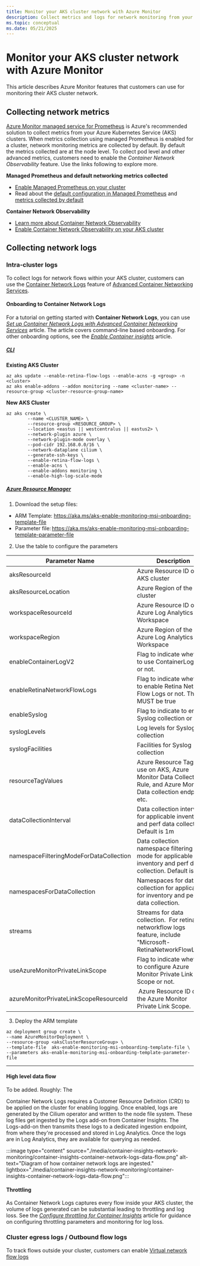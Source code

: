 ```yaml
---
title: Monitor your AKS cluster network with Azure Monitor 
description: Collect metrics and logs for network monitoring from your AKS cluster using Azure Monitor
ms.topic: conceptual
ms.date: 05/21/2025
---
```


#  Monitor your AKS cluster network with Azure Monitor 

This article describes Azure Monitor features that customers can use for monitoring their AKS cluster network. 


## Collecting network metrics

[Azure Monitor managed service for Prometheus](https://learn.microsoft.com/azure/azure-monitor/metrics/prometheus-metrics-overview#azure-monitor-managed-service-for-prometheus) is Azure's recommended solution to collect metrics from your Azure Kubernetes Service (AKS) clusters. When metrics collection using managed Prometheus is enabled for a cluster, network monitoring metrics are collected by default. By default the metrics collected are at the node level. To collect pod level and other advanced metrics, customers need to enable the _Container Network Observability_ feature. Use the links following to explore more. 

**Managed Prometheus and default networking metrics collected**
* [Enable Managed Prometheus on your cluster](https://learn.microsoft.com/azure/azure-monitor/containers/kubernetes-monitoring-enable?tabs=cli#enable-prometheus-and-grafana)
* Read about the [default configuration in Managed Prometheus](https://learn.microsoft.com/azure/azure-monitor/containers/prometheus-metrics-scrape-default) and [metrics collected by default](https://learn.microsoft.com/azure/azure-monitor/containers/prometheus-metrics-scrape-default#metrics-collected-from-default-targets)

**Container Network Observability** 
* [Learn more about Container Network Observability](https://learn.microsoft.com/azure/aks/container-network-observability-concepts?tabs=cilium)
* [Enable Container Network Observability on your AKS cluster](https://learn.microsoft.com/azure/aks/container-network-observability-how-to?tabs=cilium)



## Collecting network logs


### Intra-cluster logs

To collect logs for network flows within your AKS cluster, customers can use the [Container Network Logs](https://aka.ms/ContainerNetworkLogsDoc) feature of [Advanced Container Networking Services](https://learn.microsoft.com/azure/aks/advanced-container-networking-services-overview). 

#### Onboarding to Container Network Logs

For a tutorial on getting started with **Container Network Logs**, you can use *[Set up Container Network Logs with Advanced Container Networking Services](https://aka.ms/ContainerNetworkLogsDoc)* article. The article covers command-line based onboarding. For other onboarding options, see the *[Enable Container insights](https://learn.microsoft.com/azure/azure-monitor/containers/kubernetes-monitoring-enable?tabs=cli#enable-container-insights)* article. 

##### [CLI](#tab/cli)

**Existing AKS Cluster**

```azurecli
az aks update --enable-retina-flow-logs --enable-acns -g <group> -n <cluster> 
az aks enable-addons --addon monitoring --name <cluster-name> --resource-group <cluster-resource-group-name>
```

**New AKS Cluster**
```azurecli
az aks create \ 
        --name <CLUSTER_NAME> \ 
        --resource-group <RESOURCE_GROUP> \ 
        --location <eastus || westcentralus || eastus2> \ 
        --network-plugin azure \ 
        --network-plugin-mode overlay \ 
        --pod-cidr 192.168.0.0/16 \ 
        --network-dataplane cilium \ 
        --generate-ssh-keys \ 
        --enable-retina-flow-logs \ 
        --enable-acns \ 
        --enable-addons monitoring \ 
        --enable-high-log-scale-mode
```

##### [Azure Resource Manager](#tab/arm)

1. Download the setup files:

* ARM Template: https://aka.ms/aks-enable-monitoring-msi-onboarding-template-file
* Parameter file: https://aka.ms/aks-enable-monitoring-msi-onboarding-template-parameter-file 

2. Use the table to configure the parameters

| Parameter Name                          |  Description                                                                                                           |
| --------------------------------------- | ---------------------------------------------------------------------------------------------------------------------- |
| aksResourceId                           | Azure Resource ID of the AKS cluster                                                                                   |
| aksResourceLocation                     | Azure Region of the AKS cluster                                                                                        |
| workspaceResourceId                     | Azure Resource ID of the Azure Log Analytics Workspace                                                                 |
| workspaceRegion                         | Azure Region of the Azure Log Analytics Workspace                                                                      |
| enableContainerLogV2                    | Flag to indicate whether to use ContainerLogV2 or not.                                                                 |
| enableRetinaNetworkFlowLogs             | Flag to indicate whether to enable Retina Network Flow Logs or not. This MUST be true                                  |
| enableSyslog                            | Flag to indicate to enable Syslog collection or not.                                                                   |
| syslogLevels                            | Log levels for Syslog collection                                                                                       |
| syslogFacilities                        | Facilities for Syslog collection                                                                                       |
| resourceTagValues                       | Azure Resource Tags to use on AKS, Azure Monitor Data Collection Rule, and Azure Monitor Data collection endpoint etc. |
| dataCollectionInterval                  | Data collection interval for applicable inventory and perf data collection. Default is 1m                              |
| namespaceFilteringModeForDataCollection | Data collection namespace filtering mode for applicable inventory and perf data collection. Default is off             |
| namespacesForDataCollection             | Namespaces for data collection for applicable for inventory and perf data collection.                                  |
| streams                                 | Streams for data collection.  For retina networkflow logs feature, include "Microsoft-RetinaNetworkFlowLogs"           |
| useAzureMonitorPrivateLinkScope         | Flag to indicate whether to configure Azure Monitor Private Link Scope or not.                                         |
| azureMonitorPrivateLinkScopeResourceId  |  Azure Resource ID of the Azure Monitor Private Link Scope.                                                            |

3. Deploy the ARM template

```azurecli
az deployment group create \ 
--name AzureMonitorDeployment \ 
--resource-group <aksClusterResourceGroup> \ 
--template-file  aks-enable-monitoring-msi-onboarding-template-file \ 
--parameters aks-enable-monitoring-msi-onboarding-template-parameter-file
```

---

#### High level data flow

To be added. Roughly: The 

Container Network Logs requires a Customer Resource Definition (CRD) to be applied on the cluster for enabling logging. Once enabled, logs are generated by the Cilium operator and written to the node file system. These log files get ingested by the Logs add-on from Container Insights. The Logs-add-on then transmits these logs to a dedicated ingestion endpoint, from where they're processed and stored in Log Analytics. Once the logs are in Log Analytics, they are available for querying as needed.  

:::image type="content" source="./media/container-insights-network-monitoring/container-insights-container-network-logs-data-flow.png" alt-text="Diagram of how container network logs are ingested." lightbox="./media/container-insights-network-monitoring/container-insights-container-network-logs-data-flow.png":::

#### Throttling  

As Container Network Logs captures every flow inside your AKS cluster, the volume of logs generated can be substantial leading to throttling and log loss. See the *[Configure throttling for Container Insights](./container-insights-throttling)* article for guidance on configuring throttling parameters and monitoring for log loss. 


### Cluster egress logs / Outbound flow logs 

To track flows outside your cluster, customers can enable [Virtual network flow logs](https://learn.microsoft.com/azure/network-watcher/vnet-flow-logs-overview?tabs=Americas)

